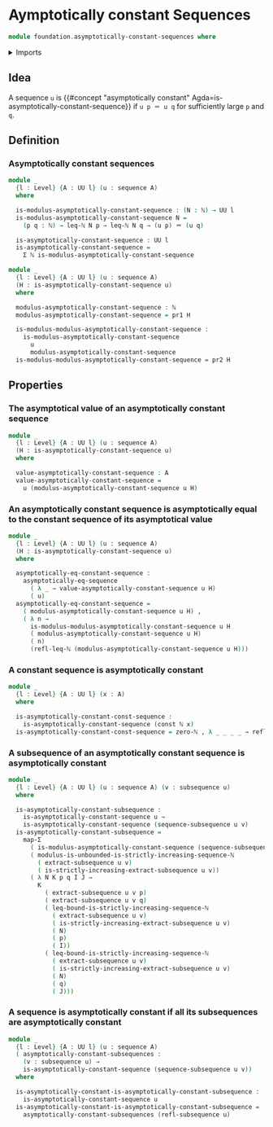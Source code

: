 # Aymptotically constant Sequences

```agda
module foundation.asymptotically-constant-sequences where
```

<details><summary>Imports</summary>

```agda
open import elementary-number-theory.inequality-natural-numbers
open import elementary-number-theory.monotonic-sequences-natural-numbers
open import elementary-number-theory.natural-numbers

open import foundation.asymptotically-equal-sequences
open import foundation.constant-maps
open import foundation.dependent-pair-types
open import foundation.functoriality-dependent-pair-types
open import foundation.identity-types
open import foundation.sequences
open import foundation.subsequences
open import foundation.universe-levels
```

</details>

## Idea

A sequence `u` is
{{#concept "asymptotically constant" Agda=is-asymptotically-constant-sequence}}
if `u p ＝ u q` for sufficiently large `p` and `q`.

## Definition

### Asymptotically constant sequences

```agda
module _
  {l : Level} {A : UU l} (u : sequence A)
  where

  is-modulus-asymptotically-constant-sequence : (N : ℕ) → UU l
  is-modulus-asymptotically-constant-sequence N =
    (p q : ℕ) → leq-ℕ N p → leq-ℕ N q → (u p) ＝ (u q)

  is-asymptotically-constant-sequence : UU l
  is-asymptotically-constant-sequence =
    Σ ℕ is-modulus-asymptotically-constant-sequence
```

```agda
module _
  {l : Level} {A : UU l} (u : sequence A)
  (H : is-asymptotically-constant-sequence u)
  where

  modulus-asymptotically-constant-sequence : ℕ
  modulus-asymptotically-constant-sequence = pr1 H

  is-modulus-modulus-asymptotically-constant-sequence :
    is-modulus-asymptotically-constant-sequence
      u
      modulus-asymptotically-constant-sequence
  is-modulus-modulus-asymptotically-constant-sequence = pr2 H
```

## Properties

### The asymptotical value of an asymptotically constant sequence

```agda
module _
  {l : Level} {A : UU l} (u : sequence A)
  (H : is-asymptotically-constant-sequence u)
  where

  value-asymptotically-constant-sequence : A
  value-asymptotically-constant-sequence =
    u (modulus-asymptotically-constant-sequence u H)
```

### An asymptotically constant sequence is asymptotically equal to the constant sequence of its asymptotical value

```agda
module _
  {l : Level} {A : UU l} (u : sequence A)
  (H : is-asymptotically-constant-sequence u)
  where

  asymptotically-eq-constant-sequence :
    asymptotically-eq-sequence
      ( λ _ → value-asymptotically-constant-sequence u H)
      ( u)
  asymptotically-eq-constant-sequence =
    ( modulus-asymptotically-constant-sequence u H) ,
    ( λ n →
      is-modulus-modulus-asymptotically-constant-sequence u H
      ( modulus-asymptotically-constant-sequence u H)
      ( n)
      (refl-leq-ℕ (modulus-asymptotically-constant-sequence u H)))
```

### A constant sequence is asymptotically constant

```agda
module _
  {l : Level} {A : UU l} (x : A)
  where

  is-asymptotically-constant-const-sequence :
    is-asymptotically-constant-sequence (const ℕ x)
  is-asymptotically-constant-const-sequence = zero-ℕ , λ _ _ _ _ → refl
```

### A subsequence of an asymptotically constant sequence is asymptotically constant

```agda
module _
  {l : Level} {A : UU l} (u : sequence A) (v : subsequence u)
  where

  is-asymptotically-constant-subsequence :
    is-asymptotically-constant-sequence u →
    is-asymptotically-constant-sequence (sequence-subsequence u v)
  is-asymptotically-constant-subsequence =
    map-Σ
      ( is-modulus-asymptotically-constant-sequence (sequence-subsequence u v))
      ( modulus-is-unbounded-is-strictly-increasing-sequence-ℕ
        ( extract-subsequence u v)
        ( is-strictly-increasing-extract-subsequence u v))
      ( λ N K p q I J →
        K
          ( extract-subsequence u v p)
          ( extract-subsequence u v q)
          ( leq-bound-is-strictly-increasing-sequence-ℕ
            ( extract-subsequence u v)
            ( is-strictly-increasing-extract-subsequence u v)
            ( N)
            ( p)
            ( I))
          ( leq-bound-is-strictly-increasing-sequence-ℕ
            ( extract-subsequence u v)
            ( is-strictly-increasing-extract-subsequence u v)
            ( N)
            ( q)
            ( J)))
```

### A sequence is asymptotically constant if all its subsequences are asymptotically constant

```agda
module _
  {l : Level} {A : UU l} (u : sequence A)
  ( asymptotically-constant-subsequences :
    (v : subsequence u) →
    is-asymptotically-constant-sequence (sequence-subsequence u v))
  where

  is-asymptotically-constant-is-asymptotically-constant-subsequence :
    is-asymptotically-constant-sequence u
  is-asymptotically-constant-is-asymptotically-constant-subsequence =
    asymptotically-constant-subsequences (refl-subsequence u)
```
